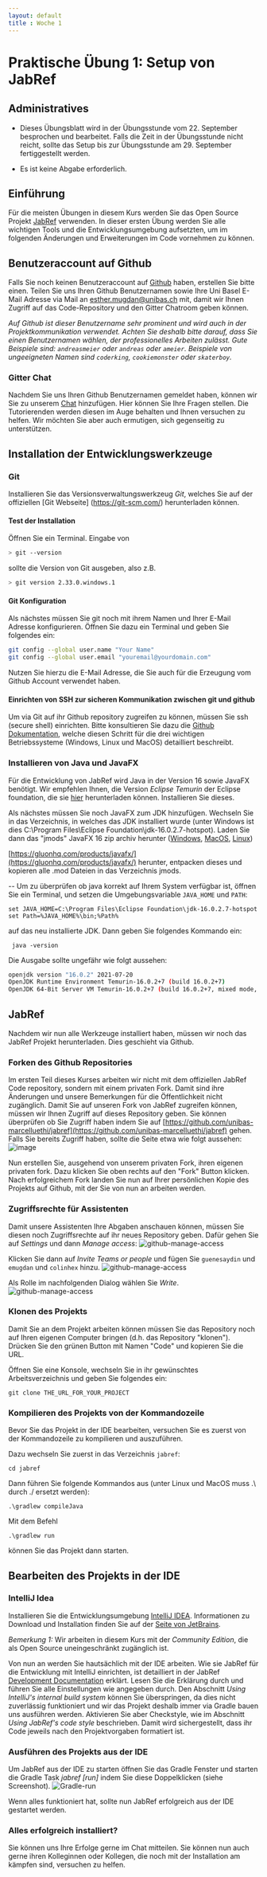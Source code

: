 ```yaml
---
layout: default
title : Woche 1
---
```


# Praktische Übung 1: Setup von JabRef

## Administratives

* Dieses Übungsblatt wird in der Übungsstunde vom 22. September besprochen und bearbeitet. Falls die Zeit in der Übungsstunde nicht reicht, sollte das Setup bis zur Übungsstunde am 29. September fertiggestellt werden.

* Es ist keine Abgabe erforderlich.

## Einführung


Für die meisten Übungen in diesem Kurs werden Sie das Open Source Projekt [JabRef](https://www.jabref.org/) verwenden.
In dieser ersten Übung werden Sie alle wichtigen Tools und die Entwicklungsumgebung aufsetzten, um im folgenden Änderungen und Erweiterungen im Code vornehmen zu können.



## Benutzeraccount auf Github
Falls Sie noch keinen Benutzeraccount auf [Github](https://www.github.com) haben, erstellen Sie bitte einen. Teilen Sie uns Ihren Github Benutzernamen sowie Ihre Uni Basel E-Mail  Adresse via Mail an [esther.mugdan@unibas.ch](mailto:esther.mugdan@unibas.ch) mit, damit wir Ihnen Zugriff auf das Code-Repository und den Gitter Chatroom geben können.

*Auf Github ist dieser Benutzername sehr prominent und wird auch in der Projektkommunikation verwendet. Achten Sie deshalb bitte darauf, dass Sie einen Benutzernamen wählen, der professionelles Arbeiten zulässt. Gute Beispiele sind: ```andreasmeier``` oder ```andreas``` oder ```ameier```. Beispiele von ungeeigneten Namen sind ```coderking```, ```cookiemonster``` oder ```skaterboy```.*


### Gitter Chat

Nachdem Sie uns Ihren Github Benutzernamen gemeldet haben, können wir Sie zu unserem [Chat](https://gitter.im/unibas-software-engineering/software-engineering-hs21) hinzufügen. Hier können Sie Ihre Fragen stellen. Die Tutorierenden werden diesen im Auge behalten und Ihnen versuchen zu helfen. Wir möchten Sie aber auch ermutigen, sich gegenseitig zu unterstützen.


## Installation der Entwicklungswerkzeuge

### Git

Installieren Sie das Versionsverwaltungswerkzeug *Git*, welches Sie auf der offiziellen [Git Webseite] (https://git-scm.com/) herunterladen können.

#### Test der Installation

Öffnen Sie ein Terminal. Eingabe von
```bash
> git --version
```
sollte die Version von Git ausgeben, also z.B.
```bash
> git version 2.33.0.windows.1
```

#### Git Konfiguration
Als nächstes müssen Sie git noch mit ihrem Namen und Ihrer E-Mail Adresse konfigurieren. Öffnen Sie dazu ein Terminal und geben Sie folgendes ein:

```bash
git config --global user.name "Your Name"
git config --global user.email "youremail@yourdomain.com"
```

Nutzen Sie hierzu die E-Mail Adresse, die Sie auch für die Erzeugung vom Github Account verwendet haben.


#### Einrichten von SSH zur sicheren Kommunikation zwischen git und github

Um via Git auf ihr Github repository zugreifen zu können, müssen Sie ssh (secure shell) einrichten.
Bitte konsultieren Sie dazu die [Github Dokumentation](
https://docs.github.com/en/github/authenticating-to-github/connecting-to-github-with-ssh/generating-a-new-ssh-key-and-adding-it-to-the-ssh-agent
), welche diesen Schritt für die drei wichtigen Betriebssysteme (Windows, Linux und MacOS) detailliert beschreibt.

### Installieren von Java und JavaFX

Für die Entwicklung von JabRef wird Java in der Version 16 sowie JavaFX benötigt.
Wir empfehlen Ihnen, die Version *Eclipse Temurin* der Eclipse foundation, die sie [hier](https://adoptium.net/?variant=openjdk16&jvmVariant=hotspot) herunterladen können. Installieren Sie dieses.

Als nächstes müssen Sie noch JavaFX zum JDK hinzufügen. Wechseln Sie in das Verzeichnis, in welches das JDK installiert wurde
(unter Windows ist dies C:\Program Files\Eclipse Foundation\jdk-16.0.2.7-hotspot).
Laden Sie dann das "jmods" JavaFX 16 zip archiv herunter ([Windows](https://download2.gluonhq.com/openjfx/16/openjfx-16_windows-x64_bin-jmods.zip), [MacOS](https://download2.gluonhq.com/openjfx/16/openjfx-16_osx-x64_bin-jmods.zip), [Linux](https://download2.gluonhq.com/openjfx/16/openjfx-16_linux-x64_bin-jmods.zip))

[https://gluonhq.com/products/javafx/](https://gluonhq.com/products/javafx/) herunter, entpacken dieses und kopieren alle .mod Dateien in das Verzeichnis jmods.

--
Um zu überprüfen ob java korrekt auf Ihrem System verfügbar ist, öffnen Sie ein Terminal, und setzen die
Umgebungsvariable ```JAVA_HOME``` und ```PATH```:
```
set JAVA_HOME=C:\Program Files\Eclipse Foundation\jdk-16.0.2.7-hotspot
set Path=%JAVA_HOME%\bin;%Path%
```
auf das neu installierte JDK. Dann geben Sie folgendes Kommando ein:

```
 java -version
```
Die Ausgabe sollte ungefähr wie folgt aussehen:
```bash
openjdk version "16.0.2" 2021-07-20
OpenJDK Runtime Environment Temurin-16.0.2+7 (build 16.0.2+7)
OpenJDK 64-Bit Server VM Temurin-16.0.2+7 (build 16.0.2+7, mixed mode, sharing)
```

## JabRef

Nachdem wir nun alle Werkzeuge installiert haben, müssen wir noch das JabRef Projekt herunterladen. Dies geschieht via Github.

### Forken des Github Repositories
Im ersten Teil dieses Kurses arbeiten wir nicht mit dem offiziellen JabRef Code repository, sondern mit einem privaten Fork. Damit sind ihre Änderungen und unsere Bemerkungen für die Öffentlichkeit nicht zugänglich.
Damit Sie auf unseren Fork von JabRef zugreifen können, müssen wir Ihnen Zugriff auf dieses Repository geben. Sie können überprüfen ob Sie Zugriff haben indem Sie auf [https://github.com/unibas-marcelluethi/jabref](https://github.com/unibas-marcelluethi/jabref) gehen.
Falls Sie bereits Zugriff haben, sollte die Seite etwa wie folgt aussehen:
![image](images/github-jabref.png)


Nun erstellen Sie, ausgehend von unserem privaten Fork,  ihren eigenen privaten fork. Dazu klicken Sie oben rechts auf den "Fork" Button klicken. Nach erfolgreichem Fork landen Sie nun auf Ihrer persönlichen Kopie des Projekts auf Github, mit der Sie von nun an arbeiten werden.

### Zugriffsrechte für Assistenten

Damit unsere Assistenten Ihre Abgaben anschauen können, müssen Sie diesen noch Zugriffsrechte auf ihr neues Repository geben. Dafür gehen Sie auf *Settings* und dann *Manage access*:
![github-manage-access](images/github-manage-access.png)

Klicken Sie dann auf *Invite Teams or people* und fügen Sie ```guenesaydin``` und ```emugdan``` und ```colinhex``` hinzu.
![github-manage-access](images/github-manage-access-invite.png)

Als Rolle im nachfolgenden Dialog wählen Sie *Write*.
![github-manage-access](images/github-manage-access-role.png)

### Klonen des Projekts

Damit Sie an dem Projekt arbeiten können müssen Sie das Repository noch auf Ihren eigenen Computer bringen (d.h. das Repository "klonen"). Drücken Sie den grünen Button mit Namen "Code" und kopieren Sie die URL.

Öffnen Sie eine Konsole, wechseln Sie in ihr gewünschtes Arbeitsverzeichnis und geben Sie folgendes ein:

```
git clone THE_URL_FOR_YOUR_PROJECT
```

### Kompilieren des Projekts von der Kommandozeile

Bevor Sie das Projekt in der IDE bearbeiten, versuchen Sie es zuerst von der Kommandozeile zu kompilieren und auszuführen.

Dazu wechseln Sie zuerst in das Verzeichnis ```jabref```:

```
cd jabref
```

Dann führen Sie folgende Kommandos aus (unter Linux und MacOS muss .\ durch ./ ersetzt werden):

```
.\gradlew compileJava
```

Mit dem Befehl
```
.\gradlew run
```
können Sie das Projekt dann starten.

## Bearbeiten des Projekts in der IDE

### IntelliJ Idea

Installieren Sie die Entwicklungsumgebung [IntelliJ IDEA](https://www.jetbrains.com/idea/). Informationen zu Download und Installation finden Sie auf der [Seite von JetBrains](https://www.jetbrains.com/idea/).

*Bemerkung 1:* Wir arbeiten in diesem Kurs mit der *Community Edition*, die als Open Source uneingeschränkt zugänglich ist.


Von nun an werden Sie hautsächlich mit der IDE arbeiten. Wie sie JabRef für die Entwicklung mit IntelliJ einrichten, ist detailliert in der JabRef [Development Documentation](https://devdocs.jabref.org/getting-into-the-code/guidelines-for-setting-up-a-local-workspace#configure-your-ide) erklärt.
Lesen Sie die Erklärung durch und führen Sie alle Einstellungen wie angegeben durch.  Den Abschnitt *Using IntelliJ's internal build system* können Sie überspringen, da dies nicht zuverlässig funktioniert und wir das Projekt deshalb immer via Gradle bauen uns ausführen werden.
Aktivieren Sie aber Checkstyle, wie im Abschnitt *Using JabRef's code style* beschrieben. Damit wird sichergestellt, dass ihr Code jeweils nach den Projektvorgaben formatiert ist.


### Ausführen des Projekts aus der IDE

Um JabRef aus der IDE zu starten öffnen Sie das Gradle Fenster und starten die Gradle Task *jabref [run]* indem Sie diese Doppelklicken (siehe Screenshot).
![Gradle-run](images/idea-run-gradle.png)

Wenn alles funktioniert hat, sollte nun JabRef erfolgreich aus der IDE gestartet werden.

### Alles erfolgreich installiert?
Sie können uns Ihre Erfolge gerne im Chat mitteilen. Sie können nun auch gerne ihren Kolleginnen oder Kollegen, die noch mit der Installation am kämpfen sind, versuchen zu helfen.








